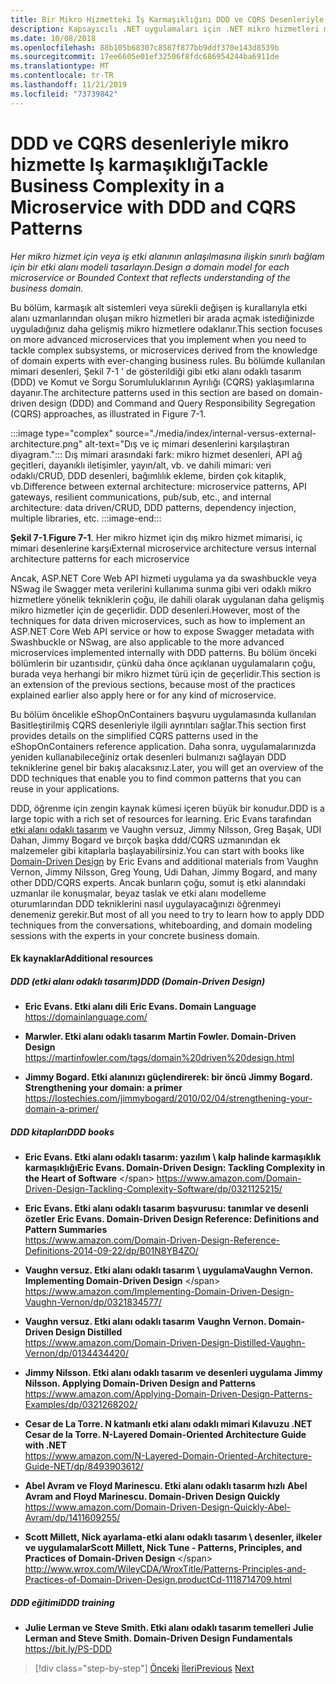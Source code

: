 ```yaml
---
title: Bir Mikro Hizmetteki İş Karmaşıklığını DDD ve CQRS Desenleriyle Giderme
description: Kapsayıcılı .NET uygulamaları için .NET mikro hizmetleri mimarisi | DDD ve CQRS desenleri uygulayan karmaşık iş senaryolarına nasıl karar vermek istediğinizi anlayın
ms.date: 10/08/2018
ms.openlocfilehash: 88b105b68307c8587f877bb9ddf370e143d8539b
ms.sourcegitcommit: 17ee6605e01ef32506f8fdc686954244ba6911de
ms.translationtype: MT
ms.contentlocale: tr-TR
ms.lasthandoff: 11/21/2019
ms.locfileid: "73739842"
---
```

# <a name="tackle-business-complexity-in-a-microservice-with-ddd-and-cqrs-patterns"></a><span data-ttu-id="61f27-103">DDD ve CQRS desenleriyle mikro hizmette Iş karmaşıklığı</span><span class="sxs-lookup"><span data-stu-id="61f27-103">Tackle Business Complexity in a Microservice with DDD and CQRS Patterns</span></span>

<span data-ttu-id="61f27-104">*Her mikro hizmet için veya iş etki alanının anlaşılmasına ilişkin sınırlı bağlam için bir etki alanı modeli tasarlayın.*</span><span class="sxs-lookup"><span data-stu-id="61f27-104">*Design a domain model for each microservice or Bounded Context that reflects understanding of the business domain.*</span></span>

<span data-ttu-id="61f27-105">Bu bölüm, karmaşık alt sistemleri veya sürekli değişen iş kurallarıyla etki alanı uzmanlarından oluşan mikro hizmetleri bir arada açmak istediğinizde uyguladığınız daha gelişmiş mikro hizmetlere odaklanır.</span><span class="sxs-lookup"><span data-stu-id="61f27-105">This section focuses on more advanced microservices that you implement when you need to tackle complex subsystems, or microservices derived from the knowledge of domain experts with ever-changing business rules.</span></span> <span data-ttu-id="61f27-106">Bu bölümde kullanılan mimari desenleri, Şekil 7-1 ' de gösterildiği gibi etki alanı odaklı tasarım (DDD) ve Komut ve Sorgu Sorumluluklarının Ayrılığı (CQRS) yaklaşımlarına dayanır.</span><span class="sxs-lookup"><span data-stu-id="61f27-106">The architecture patterns used in this section are based on domain-driven design (DDD) and Command and Query Responsibility Segregation (CQRS) approaches, as illustrated in Figure 7-1.</span></span>

:::image type="complex" source="./media/index/internal-versus-external-architecture.png" alt-text="Dış ve iç mimari desenlerini karşılaştıran diyagram.":::
<span data-ttu-id="61f27-108">Dış mimari arasındaki fark: mikro hizmet desenleri, API ağ geçitleri, dayanıklı iletişimler, yayın/alt, vb. ve dahili mimari: veri odaklı/CRUD, DDD desenleri, bağımlılık ekleme, birden çok kitaplık, vb.</span><span class="sxs-lookup"><span data-stu-id="61f27-108">Difference between external architecture: microservice patterns, API gateways, resilient communications, pub/sub, etc., and internal architecture: data driven/CRUD, DDD patterns, dependency injection, multiple libraries, etc.</span></span>
:::image-end:::

<span data-ttu-id="61f27-109">**Şekil 7-1**.</span><span class="sxs-lookup"><span data-stu-id="61f27-109">**Figure 7-1**.</span></span> <span data-ttu-id="61f27-110">Her mikro hizmet için dış mikro hizmet mimarisi, iç mimari desenlerine karşı</span><span class="sxs-lookup"><span data-stu-id="61f27-110">External microservice architecture versus internal architecture patterns for each microservice</span></span>

<span data-ttu-id="61f27-111">Ancak, ASP.NET Core Web API hizmeti uygulama ya da swashbuckle veya NSwag ile Swagger meta verilerini kullanıma sunma gibi veri odaklı mikro hizmetlere yönelik tekniklerin çoğu, ile dahili olarak uygulanan daha gelişmiş mikro hizmetler için de geçerlidir. DDD desenleri.</span><span class="sxs-lookup"><span data-stu-id="61f27-111">However, most of the techniques for data driven microservices, such as how to implement an ASP.NET Core Web API service or how to expose Swagger metadata with Swashbuckle or NSwag, are also applicable to the more advanced microservices implemented internally with DDD patterns.</span></span> <span data-ttu-id="61f27-112">Bu bölüm önceki bölümlerin bir uzantısıdır, çünkü daha önce açıklanan uygulamaların çoğu, burada veya herhangi bir mikro hizmet türü için de geçerlidir.</span><span class="sxs-lookup"><span data-stu-id="61f27-112">This section is an extension of the previous sections, because most of the practices explained earlier also apply here or for any kind of microservice.</span></span>

<span data-ttu-id="61f27-113">Bu bölüm öncelikle eShopOnContainers başvuru uygulamasında kullanılan Basitleştirilmiş CQRS desenleriyle ilgili ayrıntıları sağlar.</span><span class="sxs-lookup"><span data-stu-id="61f27-113">This section first provides details on the simplified CQRS patterns used in the eShopOnContainers reference application.</span></span> <span data-ttu-id="61f27-114">Daha sonra, uygulamalarınızda yeniden kullanabileceğiniz ortak desenleri bulmanızı sağlayan DDD tekniklerine genel bir bakış alacaksınız.</span><span class="sxs-lookup"><span data-stu-id="61f27-114">Later, you will get an overview of the DDD techniques that enable you to find common patterns that you can reuse in your applications.</span></span>

<span data-ttu-id="61f27-115">DDD, öğrenme için zengin kaynak kümesi içeren büyük bir konudur.</span><span class="sxs-lookup"><span data-stu-id="61f27-115">DDD is a large topic with a rich set of resources for learning.</span></span> <span data-ttu-id="61f27-116">Eric Evans tarafından [etki alanı odaklı tasarım](https://domainlanguage.com/ddd/) ve Vaughn versuz, Jimmy Nilsson, Greg Başak, UDI Dahan, Jimmy Bogard ve bırçok başka ddd/CQRS uzmanından ek malzemeler gibi kitaplarla başlayabilirsiniz.</span><span class="sxs-lookup"><span data-stu-id="61f27-116">You can start with books like [Domain-Driven Design](https://domainlanguage.com/ddd/) by Eric Evans and additional materials from Vaughn Vernon, Jimmy Nilsson, Greg Young, Udi Dahan, Jimmy Bogard, and many other DDD/CQRS experts.</span></span> <span data-ttu-id="61f27-117">Ancak bunların çoğu, somut iş etki alanındaki uzmanlar ile konuşmalar, beyaz taslak ve etki alanı modelleme oturumlarından DDD tekniklerini nasıl uygulayacağınızı öğrenmeyi denemeniz gerekir.</span><span class="sxs-lookup"><span data-stu-id="61f27-117">But most of all you need to try to learn how to apply DDD techniques from the conversations, whiteboarding, and domain modeling sessions with the experts in your concrete business domain.</span></span>

#### <a name="additional-resources"></a><span data-ttu-id="61f27-118">Ek kaynaklar</span><span class="sxs-lookup"><span data-stu-id="61f27-118">Additional resources</span></span>

##### <a name="ddd-domain-driven-design"></a><span data-ttu-id="61f27-119">DDD (etki alanı odaklı tasarım)</span><span class="sxs-lookup"><span data-stu-id="61f27-119">DDD (Domain-Driven Design)</span></span>

- <span data-ttu-id="61f27-120">**Eric Evans. Etki alanı dili** </span><span class="sxs-lookup"><span data-stu-id="61f27-120">**Eric Evans. Domain Language** </span></span>\
  <https://domainlanguage.com/>

- <span data-ttu-id="61f27-121">**Marwler. Etki alanı odaklı tasarım** </span><span class="sxs-lookup"><span data-stu-id="61f27-121">**Martin Fowler. Domain-Driven Design** </span></span>\
  <https://martinfowler.com/tags/domain%20driven%20design.html>

- <span data-ttu-id="61f27-122">**Jimmy Bogard. Etki alanınızı güçlendirerek: bir öncü** </span><span class="sxs-lookup"><span data-stu-id="61f27-122">**Jimmy Bogard. Strengthening your domain: a primer** </span></span>\
  <https://lostechies.com/jimmybogard/2010/02/04/strengthening-your-domain-a-primer/>

##### <a name="ddd-books"></a><span data-ttu-id="61f27-123">DDD kitapları</span><span class="sxs-lookup"><span data-stu-id="61f27-123">DDD books</span></span>

- <span data-ttu-id="61f27-124">**Eric Evans. Etki alanı odaklı tasarım: yazılım \ kalp halinde karmaşıklık karmaşıklığı**</span><span class="sxs-lookup"><span data-stu-id="61f27-124">**Eric Evans. Domain-Driven Design: Tackling Complexity in the Heart of Software** \</span></span>
  <https://www.amazon.com/Domain-Driven-Design-Tackling-Complexity-Software/dp/0321125215/>

- <span data-ttu-id="61f27-125">**Eric Evans. Etki alanı odaklı tasarım başvurusu: tanımlar ve desenli özetler** </span><span class="sxs-lookup"><span data-stu-id="61f27-125">**Eric Evans. Domain-Driven Design Reference: Definitions and Pattern Summaries** </span></span>\
  <https://www.amazon.com/Domain-Driven-Design-Reference-Definitions-2014-09-22/dp/B01N8YB4ZO/>

- <span data-ttu-id="61f27-126">**Vaughn versuz. Etki alanı odaklı tasarım \ uygulama**</span><span class="sxs-lookup"><span data-stu-id="61f27-126">**Vaughn Vernon. Implementing Domain-Driven Design** \</span></span>
  <https://www.amazon.com/Implementing-Domain-Driven-Design-Vaughn-Vernon/dp/0321834577/>

- <span data-ttu-id="61f27-127">**Vaughn versuz. Etki alanı odaklı tasarım** </span><span class="sxs-lookup"><span data-stu-id="61f27-127">**Vaughn Vernon. Domain-Driven Design Distilled** </span></span>\
  <https://www.amazon.com/Domain-Driven-Design-Distilled-Vaughn-Vernon/dp/0134434420/>

- <span data-ttu-id="61f27-128">**Jimmy Nilsson. Etki alanı odaklı tasarım ve desenleri uygulama** </span><span class="sxs-lookup"><span data-stu-id="61f27-128">**Jimmy Nilsson. Applying Domain-Driven Design and Patterns** </span></span>\
  <https://www.amazon.com/Applying-Domain-Driven-Design-Patterns-Examples/dp/0321268202/>

- <span data-ttu-id="61f27-129">**Cesar de La Torre. N katmanlı etki alanı odaklı mimari Kılavuzu .NET** </span><span class="sxs-lookup"><span data-stu-id="61f27-129">**Cesar de la Torre. N-Layered Domain-Oriented Architecture Guide with .NET** </span></span>\
  <https://www.amazon.com/N-Layered-Domain-Oriented-Architecture-Guide-NET/dp/8493903612/>

- <span data-ttu-id="61f27-130">**Abel Avram ve Floyd Marinescu. Etki alanı odaklı tasarım hızlı** </span><span class="sxs-lookup"><span data-stu-id="61f27-130">**Abel Avram and Floyd Marinescu. Domain-Driven Design Quickly** </span></span>\
  <https://www.amazon.com/Domain-Driven-Design-Quickly-Abel-Avram/dp/1411609255/>

- <span data-ttu-id="61f27-131">**Scott Millett, Nick ayarlama-etki alanı odaklı tasarım \ desenler, ilkeler ve uygulamalar**</span><span class="sxs-lookup"><span data-stu-id="61f27-131">**Scott Millett, Nick Tune - Patterns, Principles, and Practices of Domain-Driven Design** \</span></span>
  <http://www.wrox.com/WileyCDA/WroxTitle/Patterns-Principles-and-Practices-of-Domain-Driven-Design.productCd-1118714709.html>

##### <a name="ddd-training"></a><span data-ttu-id="61f27-132">DDD eğitimi</span><span class="sxs-lookup"><span data-stu-id="61f27-132">DDD training</span></span>

- <span data-ttu-id="61f27-133">**Julie Lerman ve Steve Smith. Etki alanı odaklı tasarım temelleri** </span><span class="sxs-lookup"><span data-stu-id="61f27-133">**Julie Lerman and Steve Smith. Domain-Driven Design Fundamentals** </span></span>\
  <https://bit.ly/PS-DDD>

>[!div class="step-by-step"]
><span data-ttu-id="61f27-134">[Önceki](../multi-container-microservice-net-applications/implement-api-gateways-with-ocelot.md)
>[İleri](apply-simplified-microservice-cqrs-ddd-patterns.md)</span><span class="sxs-lookup"><span data-stu-id="61f27-134">[Previous](../multi-container-microservice-net-applications/implement-api-gateways-with-ocelot.md)
[Next](apply-simplified-microservice-cqrs-ddd-patterns.md)</span></span>
